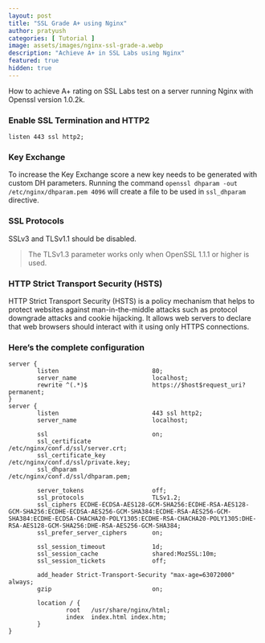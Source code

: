 ```yaml
---
layout: post
title: "SSL Grade A+ using Nginx"
author: pratyush
categories: [ Tutorial ]
image: assets/images/nginx-ssl-grade-a.webp
description: "Achieve A+ in SSL Labs using Nginx"
featured: true
hidden: true
---
```


How to achieve A+ rating on SSL Labs test on a server running Nginx with Openssl version 1.0.2k.

### Enable SSL Termination and HTTP2
```
listen 443 ssl http2;
```
### Key Exchange
To increase the Key Exchange score a new key needs to be generated with custom DH parameters. Running the command `openssl dhparam -out /etc/nginx/dhparam.pem 4096` will create a file to be used in `ssl_dhparam` directive.

### SSL Protocols
SSLv3 and TLSv1.1 should be disabled.
> The TLSv1.3 parameter works only when OpenSSL 1.1.1 or higher is used.

### HTTP Strict Transport Security (HSTS)
HTTP Strict Transport Security (HSTS) is a policy mechanism that helps to protect websites against man-in-the-middle attacks such as protocol downgrade attacks and cookie hijacking. It allows web servers to declare that web browsers should interact with it using only HTTPS connections.

### Here’s the complete configuration
```
server {
        listen                          80;
        server_name                     localhost;
        rewrite ^(.*)$                  https://$host$request_uri? permanent;
}
server {
        listen                          443 ssl http2;
        server_name                     localhost;

        ssl                             on;
        ssl_certificate                 /etc/nginx/conf.d/ssl/server.crt;
        ssl_certificate_key             /etc/nginx/conf.d/ssl/private.key;
        ssl_dhparam                     /etc/nginx/conf.d/ssl/dhparam.pem;

        server_tokens                   off;
        ssl_protocols                   TLSv1.2;
        ssl_ciphers ECDHE-ECDSA-AES128-GCM-SHA256:ECDHE-RSA-AES128-GCM-SHA256:ECDHE-ECDSA-AES256-GCM-SHA384:ECDHE-RSA-AES256-GCM-SHA384:ECDHE-ECDSA-CHACHA20-POLY1305:ECDHE-RSA-CHACHA20-POLY1305:DHE-RSA-AES128-GCM-SHA256:DHE-RSA-AES256-GCM-SHA384;
        ssl_prefer_server_ciphers       on;

        ssl_session_timeout             1d;
        ssl_session_cache               shared:MozSSL:10m;
        ssl_session_tickets             off;

        add_header Strict-Transport-Security "max-age=63072000" always;
        gzip                            on;

        location / {
                root   /usr/share/nginx/html;
                index  index.html index.htm;
        }
}
```